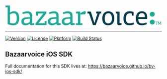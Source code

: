 ![](./misc/logo-tagline.png)

***

[![Version](https://img.shields.io/cocoapods/v/BVSDK.svg?style=flat)](http://cocoadocs.org/docsets/BVSDK)
[![License](https://img.shields.io/cocoapods/l/BVSDK.svg?style=flat)](http://cocoadocs.org/docsets/BVSDK)
[![Platform](https://img.shields.io/cocoapods/p/BVSDK.svg?style=flat)](http://cocoadocs.org/docsets/BVSDK)
[![Build Status](https://travis-ci.org/bazaarvoice/bv-ios-sdk.svg?branch=master)](https://travis-ci.org/bazaarvoice/bv-ios-sdk)

## Bazaarvoice iOS SDK 
Full documentation for this SDK lives at: https://bazaarvoice.github.io/bv-ios-sdk/